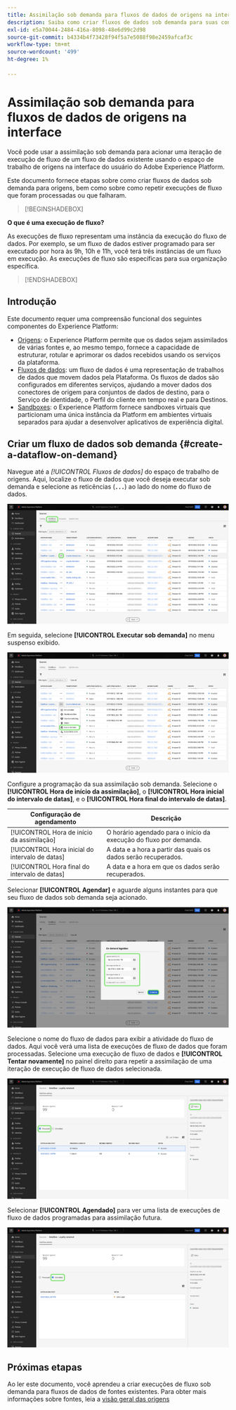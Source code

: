 ```yaml
---
title: Assimilação sob demanda para fluxos de dados de origens na interface
description: Saiba como criar fluxos de dados sob demanda para suas conexões de origem usando a interface do usuário Experience Platform.
exl-id: e5a70044-2484-416a-8098-48e6d99c2d98
source-git-commit: b4334b4f73428f94f5a7e5088f98e2459afcaf3c
workflow-type: tm+mt
source-wordcount: '499'
ht-degree: 1%

---
```


# Assimilação sob demanda para fluxos de dados de origens na interface

Você pode usar a assimilação sob demanda para acionar uma iteração de execução de fluxo de um fluxo de dados existente usando o espaço de trabalho de origens na interface do usuário do Adobe Experience Platform.

Este documento fornece etapas sobre como criar fluxos de dados sob demanda para origens, bem como sobre como repetir execuções de fluxo que foram processadas ou que falharam.

>[!BEGINSHADEBOX]

**O que é uma execução de fluxo?**

As execuções de fluxo representam uma instância da execução do fluxo de dados. Por exemplo, se um fluxo de dados estiver programado para ser executado por hora às 9h, 10h e 11h, você terá três instâncias de um fluxo em execução. As execuções de fluxo são específicas para sua organização específica.

>[!ENDSHADEBOX]

## Introdução

Este documento requer uma compreensão funcional dos seguintes componentes do Experience Platform:

* [Origens](../../home.md): o Experience Platform permite que os dados sejam assimilados de várias fontes e, ao mesmo tempo, fornece a capacidade de estruturar, rotular e aprimorar os dados recebidos usando os serviços da plataforma.
* [Fluxos de dados](../../../dataflows/home.md): um fluxo de dados é uma representação de trabalhos de dados que movem dados pela Plataforma. Os fluxos de dados são configurados em diferentes serviços, ajudando a mover dados dos conectores de origem para conjuntos de dados de destino, para o Serviço de identidade, o Perfil do cliente em tempo real e para Destinos.
* [Sandboxes](../../../sandboxes/home.md): o Experience Platform fornece sandboxes virtuais que particionam uma única instância da Platform em ambientes virtuais separados para ajudar a desenvolver aplicativos de experiência digital.

## Criar um fluxo de dados sob demanda {#create-a-dataflow-on-demand}

Navegue até a *[!UICONTROL Fluxos de dados]* do espaço de trabalho de origens. Aqui, localize o fluxo de dados que você deseja executar sob demanda e selecione as reticências (**`...`**) ao lado do nome do fluxo de dados.

![Uma lista de fluxos de dados no espaço de trabalho de origens.](../../images/tutorials/on-demand/select-dataflow.png)

Em seguida, selecione **[!UICONTROL Executar sob demanda]** no menu suspenso exibido.

![Um menu suspenso com a opção Executar sob demanda selecionada.](../../images/tutorials/on-demand/run-on-demand.png)

Configure a programação da sua assimilação sob demanda. Selecione o **[!UICONTROL Hora de início da assimilação]**, o **[!UICONTROL Hora inicial do intervalo de datas]**, e o **[!UICONTROL Hora final do intervalo de datas]**.

| Configuração de agendamento | Descrição |
| --- | --- |
| [!UICONTROL Hora de início da assimilação] | O horário agendado para o início da execução do fluxo por demanda. |
| [!UICONTROL Hora inicial do intervalo de datas] | A data e a hora a partir das quais os dados serão recuperados. |
| [!UICONTROL Hora final do intervalo de datas] | A data e a hora em que os dados serão recuperados. |

Selecionar **[!UICONTROL Agendar]** e aguarde alguns instantes para que seu fluxo de dados sob demanda seja acionado.

![A janela de configuração de programação para assimilação sob demanda.](../../images/tutorials/on-demand/configure-schedule.png)

Selecione o nome do fluxo de dados para exibir a atividade do fluxo de dados. Aqui você verá uma lista de execuções de fluxo de dados que foram processadas. Selecione uma execução de fluxo de dados e **[!UICONTROL Tentar novamente]** no painel direito para repetir a assimilação de uma iteração de execução de fluxo de dados selecionada.

![Uma lista de execuções de fluxo processadas para um fluxo de dados selecionado.](../../images/tutorials/on-demand/processed.png)

Selecionar **[!UICONTROL Agendado]** para ver uma lista de execuções de fluxo de dados programadas para assimilação futura.

![Uma lista de execuções de fluxo agendadas para um fluxo de dados selecionado.](../../images/tutorials/on-demand/scheduled.png)

## Próximas etapas

Ao ler este documento, você aprendeu a criar execuções de fluxo sob demanda para fluxos de dados de fontes existentes. Para obter mais informações sobre fontes, leia a [visão geral das origens](../../home.md)
